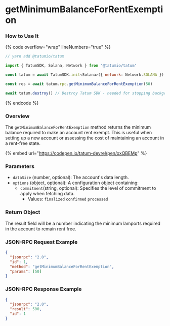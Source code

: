 # getMinimumBalanceForRentExemption

### How to Use It

{% code overflow="wrap" lineNumbers="true" %}
```javascript
// yarn add @tatumio/tatum

import { TatumSDK, Solana, Network } from '@tatumio/tatum'

const tatum = await TatumSDK.init<Solana>({ network: Network.SOLANA })

const res = await tatum.rpc.getMinimumBalanceForRentExemption(50)

await tatum.destroy() // Destroy Tatum SDK - needed for stopping background jobs
```
{% endcode %}

### Overview

The `getMinimumBalanceForRentExemption` method returns the minimum balance required to make an account rent exempt. This is useful when setting up a new account or assessing the cost of maintaining an account in a rent-free state.

{% embed url="https://codepen.io/tatum-devrel/pen/xxQBEMp" %}

### Parameters

* `dataSize` (number, optional): The account's data length.
* `options` (object, optional): A configuration object containing:
  * `commitment`(string, optional): Specifies the level of commitment to apply when fetching data.
    * Values: `finalized` `confirmed` `processed`

### Return Object

The result field will be a number indicating the minimum lamports required in the account to remain rent free.

### JSON-RPC Request Example

```json
{
  "jsonrpc": "2.0",
  "id": 1,
  "method": "getMinimumBalanceForRentExemption",
  "params": [50]
}
```

### JSON-RPC Response Example

```json
{
  "jsonrpc": "2.0",
  "result": 500,
  "id": 1
}
```

